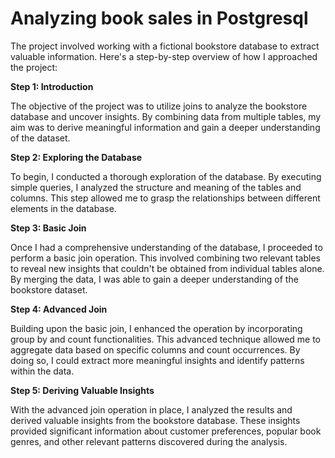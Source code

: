 
# Analyzing book sales in Postgresql

The project involved working with a fictional bookstore database to extract valuable information. Here's a step-by-step overview of how I approached the project:

<b>Step 1: Introduction</b>

The objective of the project was to utilize joins to analyze the bookstore database and uncover insights. By combining data from multiple tables, my aim was to derive meaningful information and gain a deeper understanding of the dataset.

<b>Step 2: Exploring the Database</b>

To begin, I conducted a thorough exploration of the database. By executing simple queries, I analyzed the structure and meaning of the tables and columns. This step allowed me to grasp the relationships between different elements in the database.

<b>Step 3: Basic Join</b>

Once I had a comprehensive understanding of the database, I proceeded to perform a basic join operation. This involved combining two relevant tables to reveal new insights that couldn't be obtained from individual tables alone. By merging the data, I was able to gain a deeper understanding of the bookstore dataset.

<b>Step 4: Advanced Join</b>

Building upon the basic join, I enhanced the operation by incorporating group by and count functionalities. This advanced technique allowed me to aggregate data based on specific columns and count occurrences. By doing so, I could extract more meaningful insights and identify patterns within the data.

<b>Step 5: Deriving Valuable Insights</b>

With the advanced join operation in place, I analyzed the results and derived valuable insights from the bookstore database. These insights provided significant information about customer preferences, popular book genres, and other relevant patterns discovered during the analysis.
